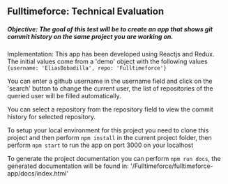## Fulltimeforce: Technical Evaluation

##### Objective: The goal of this test will be to create an app that shows git commit history on the same project you are working on.

Implementation: This app has been developed using Reactjs and Redux. The initial values come from a 'demo' object with the following values ```{username: 'EliasBobadilla', repo: 'Fulltimeforce'}```

You can enter a github username in the username field and click on the 'search' button to change the current user, the list of repositories of the queried user will be filled automatically.

You can select a repository from the repository field to view the commit history for selected repository.

To setup your local environment for this project you need to clone this project and then perform ```npm install``` in the current project folder, then perform ```npm start``` to run the app on port 3000 on your localhost

To generate the project documentation you can perform ```npm run docs```, the generated documentation will be found in: '/Fulltimeforce/fulltimeforce-app/docs/index.html'






